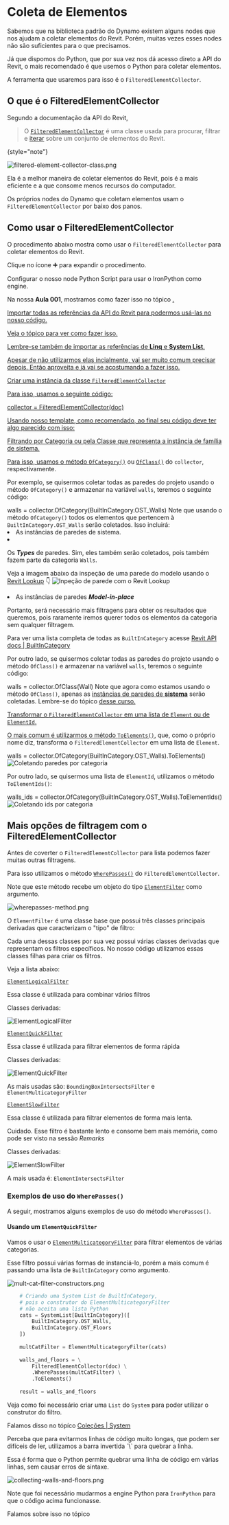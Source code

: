 # Coleta de Elementos

Sabemos que na biblioteca padrão do Dynamo existem alguns nodes que nos ajudam a coletar elementos do Revit. 
Porém, muitas vezes esses nodes não são suficientes para o que precisamos.

Já que dispomos do Python, que por sua vez nos dá acesso direto a API do Revit, o mais recomendado é que usemos o Python para coletar elementos.

A ferramenta que usaremos para isso é o `FilteredElementCollector`.

## O que é o FilteredElementCollector

Segundo a documentação da API do Revit, 

> O [`FilteredElementCollector`](https://www.revitapidocs.com/2024/263cf06b-98be-6f91-c4da-fb47d01688f3.htm) é uma classe 
> usada para procurar, filtrar e [iterar](https://bit.ly/3OdTK6f) sobre um conjunto de elementos do Revit.
> 
{style="note"}

![filtered-element-collector-class.png](filtered-element-collector-class.png)

Ela é a melhor maneira de coletar elementos do Revit, pois é a mais eficiente e a que consome menos recursos do computador.

Os próprios nodes do Dynamo que coletam elementos usam o `FilteredElementCollector` por baixo dos panos.

## Como usar o FilteredElementCollector

O procedimento abaixo mostra como usar o `FilteredElementCollector` para coletar elementos do Revit.

Clique no ícone ➕ para expandir o procedimento.

<procedure title="Usando o FilteredElementCollector" id="using-filtered-element-collector" collapsible="true" default-state="collapsed">
    <step>
        <p>Configurar o nosso node Python Script para usar o IronPython como engine.</p>
        <p>Na nossa <b>Aula 001</b>, mostramos como fazer isso no tópico <a href="CPython-x-IronPython.md"/>.</p>
    </step>
    <step>
        <p>Importar todas as referências da API do Revit para podermos usá-las no nosso código.</p>
        <p>Veja o tópico <a href="Template-Python-onBIM.md"/> para ver como fazer isso.</p>
        <note>
            Lembre-se também de importar as referências de <b>Linq</b> e <b>System List</b>.
        </note>
        <p>
            Apesar de não utilizarmos elas incialmente, vai ser muito comum precisar depois. Então aproveita e já vai
            se acostumando a fazer isso.
        </p>
    </step>
    <step>
        <p>Criar uma instância da classe <code>FilteredElementCollector</code></p>
        <p>Para isso, usamos o seguinte código:</p>
        <code-block lang="python">
            collector = FilteredElementCollector(doc)
        </code-block>
        <p>Usando nosso template, como recomendado, ao final seu código deve ter algo parecido com isso:</p>
        <code-block lang="python" 
                    src="../resources/revit-api-imports.py" 
                    collapsible="true" 
                    collapsed-title="Código básico para usar API do Revit" 
                    default-state="collapsed"/>
    </step>
    <step>
        <p>Filtrando por Categoria ou pela Classe que representa a instância de família de sistema.</p>
        <p>
            Para isso, usamos o método 
            <a href="https://www.revitapidocs.com/2024/c3523c35-4a07-9723-3c28-de3cc47b2ad0.htm"><code>OfCategory()</code></a> 
            ou <a href="https://www.revitapidocs.com/2024/b0a5f22c-6951-c3af-cd29-1f28f574035d.htm"><code>OfClass()</code></a> 
            do <code>collector</code>, respectivamente.
        </p>
        <p>
            Por exemplo, se quisermos coletar todas as paredes do projeto usando o método <code>OfCategory()</code> 
            e armazenar na variável <code>walls</code>, teremos o seguinte código:
        </p>
        <code-block lang="python">
            walls = collector.OfCategory(BuiltInCategory.OST_Walls)
        </code-block>
        <warning>
            Note que usando o método <code>OfCategory()</code> todos os 
            elementos que pertencem à <code>BuiltInCategory.OST_Walls</code> serão coletados. Isso incluirá:
            <list>
                <li>As instâncias de paredes de sistema.</li>
                <li>
                    <p>
                        Os <b><i>Types</i></b> de paredes. Sim, eles também serão coletados, 
                        pois também fazem parte da categoria <code>Walls</code>.
                    </p>
                    <p>
                        Veja a imagem abaixo da inspeção de uma parede do modelo usando o 
                        <a href="https://github.com/jeremytammik/RevitLookup">Revit Lookup</a> 👇
                       <img src="wall-inspection.png" alt="Inpeção de parede com o Revit Lookup" style="block" border-effect="line"/>
                    </p>
                </li>
                <li>As instâncias de paredes <b><i>Model-in-place</i></b></li>
            </list>
        </warning>
        <p>
            Portanto, será necessário mais filtragens para obter os resultados que queremos, pois raramente iremos 
            querer todos os elementos da categoria sem qualquer filtragem.
        </p>
        <note>
            Para ver uma lista completa de todas as <code>BuiltInCategory</code> acesse 
            <a href="https://www.revitapidocs.com/2024/ba1c5b30-242f-5fdc-8ea9-ec3b61e6e722.htm">Revit API docs | BuiltInCategory</a>
        </note>
        <p>
            Por outro lado, se quisermos coletar todas as paredes do projeto usando o método <code>OfClass()</code> 
            e armazenar na variável <code>walls</code>, teremos o seguinte código:
        </p>
        <code-block lang="python">
            walls = collector.OfClass(Wall)
        </code-block>
        <note>
            Note que agora como estamos usando o método <code>OfClass()</code>, apenas as 
            <u>instâncias de paredes de <b>sistema</b></u> serão coletadas.
        </note>
        <tip>
            Lembre-se do tópico <a href="Conceitos-Sobre-Familias.md"/> desse curso.
        </tip>
    </step>
    <step>
        <p>Transformar o <code>FilteredElementCollector</code> em uma lista de <code>Element</code> ou de <code>ElementId</code>.</p>
        <p>
            O mais comum é utilizarmos o método 
            <a href="https://www.revitapidocs.com/2024/732b4a0d-62d8-b86d-120b-8ea3d9713b34.htm"><code>ToElements()</code></a>,
            que, como o próprio nome diz, transforma o <code>FilteredElementCollector</code> em uma lista de <code>Element</code>.
        </p>
        <code-block lang="Python">
            walls = collector.OfCategory(BuiltInCategory.OST_Walls).ToElements()
        </code-block>
        <img src="collect-walls.png" alt="Coletando paredes por categoria" style="block"/>
        <p>Por outro lado, se quisermos uma lista de <code>ElementId</code>, utilizamos o método <code>ToElementIds()</code>:</p>
        <code-block lang="Python">
            walls_ids = collector.OfCategory(BuiltInCategory.OST_Walls).ToElementIds()
        </code-block>
        <img src="collect-walls-ids.png" alt="Coletando ids por categoria" style="block"/>
    </step>
</procedure>

## Mais opções de filtragem com o FilteredElementCollector

Antes de coverter o `FilteredElementCollector` para lista podemos fazer muitas outras filtragens. 

Para isso utilizamos o método [`WherePasses()`](https://www.revitapidocs.com/2024/42d4eef3-55a1-2739-0ef8-6bc1d9fc2755.htm) 
do `FilteredElementCollector`.

Note que este método recebe um objeto do tipo [`ElementFilter`](https://www.revitapidocs.com/2024/b8b46cbf-9ecc-0745-ec53-c3c3b6510113.htm) como argumento.

![wherepasses-method.png](wherepasses-method.png)

O `ElementFilter` é uma classe base que possui três classes principais derivadas que caracterizam o "tipo" de filtro: 

Cada uma dessas classes por sua vez possui várias classes derivadas que representam os filtros específicos.
No nosso código utilizamos essas classes filhas para criar os filtros.

Veja a lista abaixo:

<procedure title="Tipos de filtro" collapsible="true" default-state="collapsed">
    <step>
        <p><a href="https://www.revitapidocs.com/2024/3b8d6b55-0cab-1810-1188-840800e5eaa2.htm"><code>ElementLogicalFilter</code></a></p>
        <p>Essa classe é utilizada para combinar vários filtros</p>
        <p>Classes derivadas:</p>
        <img src="element-logical-filter.png" alt="ElementLogicalFilter"/>
    </step>
    <step>
        <p><a href="https://www.revitapidocs.com/2024/ebc95d82-11fc-69f6-2df1-52331dd36443.htm"><code>ElementQuickFilter</code></a></p>
        <p>Essa classe é utilizada para filtrar elementos de forma rápida</p>
        <p>Classes derivadas:</p>
        <img src="element-quick-filter.png" alt="ElementQuickFilter"/>
        <p>As mais usadas são: <code>BoundingBoxIntersectsFilter</code> e <code>ElementMulticategoryFilter</code></p>
    </step>
    <step>
        <p><a href="https://www.revitapidocs.com/2024/e06b1e14-dd8d-8137-74ac-8ac4929eee85.htm"><code>ElementSlowFilter</code></a></p>
        <p>Essa classe é utilizada para filtrar elementos de forma mais lenta.</p>
        <warning>Cuidado. Esse filtro é bastante lento e consome bem mais memória, como pode ser visto na sessão <i>Remarks</i></warning>
        <p>Classes derivadas:</p>
        <img src="element-slow-filter.png" alt="ElementSlowFilter"/>
        <p>A mais usada é: <code>ElementIntersectsFilter</code></p>
    </step>
</procedure>

### Exemplos de uso do `WherePasses()`

A seguir, mostramos alguns exemplos de uso do método `WherePasses()`.

#### Usando um `ElementQuickFilter`

Vamos o usar o [`ElementMulticategoryFilter`](https://www.revitapidocs.com/2024/34f8d848-4440-e880-3277-4f90e5cf3072.htm)
para filtrar elementos de várias categorias.

Esse filtro possui várias formas de instanciá-lo, porém a mais comum é passando uma lista de `BuiltInCategory` como 
argumento.

![mult-cat-filter-constructors.png](mult-cat-filter-constructors.png)

```python
    # Criando uma System List de BuiltInCategory, 
    # pois o construtor do ElementMulticategoryFilter 
    # não aceita uma lista Python    
    cats = SystemList[BuiltInCategory]([
        BuiltInCategory.OST_Walls,
        BuiltInCategory.OST_Floors
    ])
    
    multCatFilter = ElementMulticategoryFilter(cats)
    
    walls_and_floors = \
        FilteredElementCollector(doc) \
        .WherePasses(multCatFilter) \
        .ToElements()
    
    result = walls_and_floors
```

<note>
    <p>Veja como foi necessário criar uma <code>List</code> do <code>System</code> para poder utilizar o construtor do filtro.</p>
    <p>Falamos disso no tópíco <a href="collections-system.md">Coleções | System</a></p>
</note>

<tip>
    <p>Perceba que para evitarmos linhas de código muito longas, que podem ser difíceis de ler, utilizamos a barra invertida `\`
    para quebrar a linha.</p>
    <p>Essa é forma que o Python permite quebrar uma linha de código em várias linhas, sem causar erros de sintaxe.</p>
</tip>

![collecting-walls-and-floors.png](collecting-walls-and-floors.png)

<note>
    <p>Note que foi necessário mudarmos a engine Python para <code>IronPython</code> para que o código acima funcionasse.</p>
    <p>Falamos sobre isso no tópico <a href="CPython-x-IronPython.md"></a></p>
</note>



